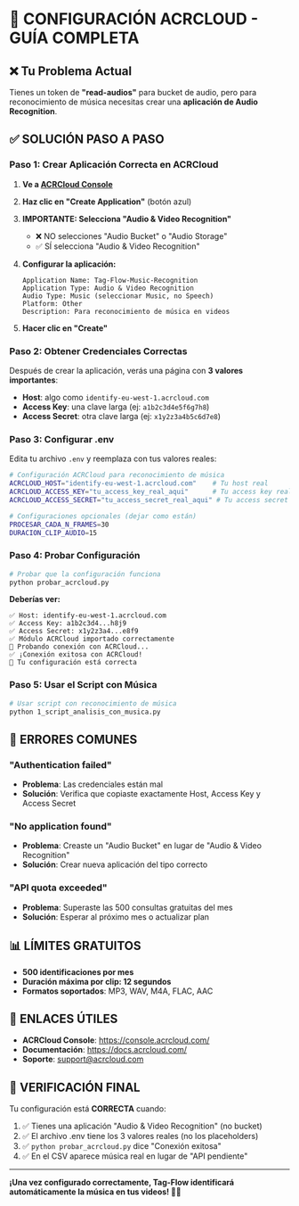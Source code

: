 # 🎵 CONFIGURACIÓN ACRCLOUD - GUÍA COMPLETA

## ❌ Tu Problema Actual

Tienes un token de **"read-audios"** para bucket de audio, pero para reconocimiento de música necesitas crear una **aplicación de Audio Recognition**.

## ✅ SOLUCIÓN PASO A PASO

### Paso 1: Crear Aplicación Correcta en ACRCloud

1. **Ve a [ACRCloud Console](https://console.acrcloud.com/)**
2. **Haz clic en "Create Application"** (botón azul)
3. **IMPORTANTE: Selecciona "Audio & Video Recognition"** 
   - ❌ NO selecciones "Audio Bucket" o "Audio Storage"
   - ✅ SÍ selecciona "Audio & Video Recognition"

4. **Configurar la aplicación:**
   ```
   Application Name: Tag-Flow-Music-Recognition
   Application Type: Audio & Video Recognition
   Audio Type: Music (seleccionar Music, no Speech)
   Platform: Other
   Description: Para reconocimiento de música en videos
   ```

5. **Hacer clic en "Create"**

### Paso 2: Obtener Credenciales Correctas

Después de crear la aplicación, verás una página con **3 valores importantes**:

- **Host**: algo como `identify-eu-west-1.acrcloud.com`
- **Access Key**: una clave larga (ej: `a1b2c3d4e5f6g7h8`)
- **Access Secret**: otra clave larga (ej: `x1y2z3a4b5c6d7e8`)

### Paso 3: Configurar .env

Edita tu archivo `.env` y reemplaza con tus valores reales:

```bash
# Configuración ACRCloud para reconocimiento de música
ACRCLOUD_HOST="identify-eu-west-1.acrcloud.com"    # Tu host real
ACRCLOUD_ACCESS_KEY="tu_access_key_real_aqui"      # Tu access key real
ACRCLOUD_ACCESS_SECRET="tu_access_secret_real_aqui" # Tu access secret real

# Configuraciones opcionales (dejar como están)
PROCESAR_CADA_N_FRAMES=30
DURACION_CLIP_AUDIO=15
```

### Paso 4: Probar Configuración

```bash
# Probar que la configuración funciona
python probar_acrcloud.py
```

**Deberías ver:**
```
✅ Host: identify-eu-west-1.acrcloud.com
✅ Access Key: a1b2c3d4...h8j9
✅ Access Secret: x1y2z3a4...e8f9
✅ Módulo ACRCloud importado correctamente
🔌 Probando conexión con ACRCloud...
✅ ¡Conexión exitosa con ACRCloud!
🎉 Tu configuración está correcta
```

### Paso 5: Usar el Script con Música

```bash
# Usar script con reconocimiento de música
python 1_script_analisis_con_musica.py
```

## 🚨 ERRORES COMUNES

### "Authentication failed"
- **Problema**: Las credenciales están mal
- **Solución**: Verifica que copiaste exactamente Host, Access Key y Access Secret

### "No application found"
- **Problema**: Creaste un "Audio Bucket" en lugar de "Audio & Video Recognition"
- **Solución**: Crear nueva aplicación del tipo correcto

### "API quota exceeded"
- **Problema**: Superaste las 500 consultas gratuitas del mes
- **Solución**: Esperar al próximo mes o actualizar plan

## 📊 LÍMITES GRATUITOS

- **500 identificaciones por mes**
- **Duración máxima por clip: 12 segundos**
- **Formatos soportados**: MP3, WAV, M4A, FLAC, AAC

## 🔗 ENLACES ÚTILES

- **ACRCloud Console**: https://console.acrcloud.com/
- **Documentación**: https://docs.acrcloud.com/
- **Soporte**: support@acrcloud.com

## 🎯 VERIFICACIÓN FINAL

Tu configuración está **CORRECTA** cuando:

1. ✅ Tienes una aplicación "Audio & Video Recognition" (no bucket)
2. ✅ El archivo .env tiene los 3 valores reales (no los placeholders)
3. ✅ `python probar_acrcloud.py` dice "Conexión exitosa"
4. ✅ En el CSV aparece música real en lugar de "API pendiente"

---

**¡Una vez configurado correctamente, Tag-Flow identificará automáticamente la música en tus videos! 🎵✨**

